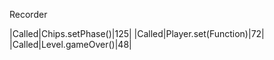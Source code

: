 
Recorder

|Called|Chips.setPhase()|125|
|Called|Player.set(Function)|72|
|Called|Level.gameOver()|48|

